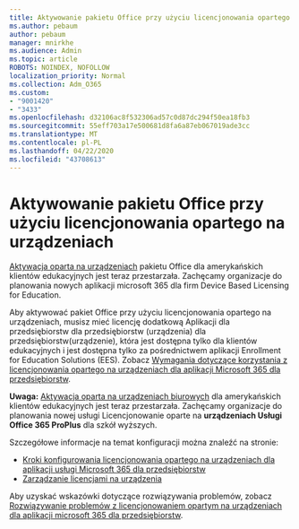 ```yaml
---
title: Aktywowanie pakietu Office przy użyciu licencjonowania opartego na urządzeniach
ms.author: pebaum
author: pebaum
manager: mnirkhe
ms.audience: Admin
ms.topic: article
ROBOTS: NOINDEX, NOFOLLOW
localization_priority: Normal
ms.collection: Adm_O365
ms.custom:
- "9001420"
- "3433"
ms.openlocfilehash: d32106ac8f532306ad57c0d87dc294f50ea18fb3
ms.sourcegitcommit: 55eff703a17e500681d8fa6a87eb067019ade3cc
ms.translationtype: MT
ms.contentlocale: pl-PL
ms.lasthandoff: 04/22/2020
ms.locfileid: "43708613"
---
```

# <a name="activating-office-using-device-based-licensing"></a>Aktywowanie pakietu Office przy użyciu licencjonowania opartego na urządzeniach

[Aktywacja oparta na urządzeniach](https://aka.ms/officedba) pakietu Office dla amerykańskich klientów edukacyjnych jest teraz przestarzała. Zachęcamy organizacje do planowania nowych aplikacji microsoft 365 dla firm Device Based Licensing for Education.

Aby aktywować pakiet Office przy użyciu licencjonowania opartego na urządzeniach, musisz mieć licencję dodatkową Aplikacji dla przedsiębiorstw dla przedsiębiorstw (urządzenia) dla przedsiębiorstw(urządzenie), która jest dostępna tylko dla klientów edukacyjnych i jest dostępna tylko za pośrednictwem aplikacji Enrollment for Education Solutions (EES). Zobacz [Wymagania dotyczące korzystania z licencjonowania opartego na urządzeniach dla aplikacji Microsoft 365 dla przedsiębiorstw](https://docs.microsoft.com/deployoffice/device-based-licensing#requirements-for-using-device-based-licensing-for-office-365-proplus).

**Uwaga:** [Aktywacja oparta na urządzeniach biurowych](https://aka.ms/officedba) dla amerykańskich klientów edukacyjnych jest teraz przestarzała. Zachęcamy organizacje do planowania nowej usługi Licencjonowanie oparte na **urządzeniach Usługi Office 365 ProPlus** dla szkół wyższych.

Szczegółowe informacje na temat konfiguracji można znaleźć na stronie:

- [Kroki konfigurowania licencjonowania opartego na urządzeniach dla aplikacji usługi Microsoft 365 dla przedsiębiorstw](https://docs.microsoft.com/deployoffice/device-based-licensing#steps-to-configure-device-based-licensing-for-office-365-proplus)
- [Zarządzanie licencjami na urządzenia](https://docs.microsoft.com/Office365/Admin/misc/manage-licenses-for-devices)

Aby uzyskać wskazówki dotyczące rozwiązywania problemów, zobacz [Rozwiązywanie problemów z licencjonowaniem opartym na urządzeniach dla aplikacji microsoft 365 dla przedsiębiorstw](https://docs.microsoft.com/deployoffice/device-based-licensing#troubleshoot-device-based-licensing-for-office-365-proplus).
